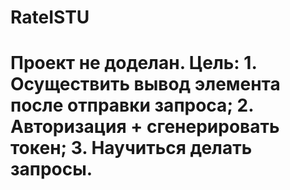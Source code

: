 # RateISTU
# Проект не доделан. Цель: 1. Осуществить вывод элемента после отправки запроса; 2. Авторизация + сгенерировать токен; 3. Научиться делать запросы.
